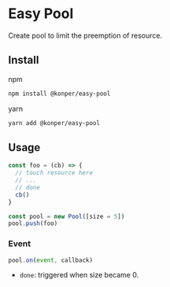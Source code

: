 # Easy Pool

Create pool to limit the preemption of resource.

## Install

npm

```sh
npm install @konper/easy-pool
```

yarn

```sh
yarn add @konper/easy-pool
```

## Usage

```js
const foo = (cb) => {
  // touch resource here
  // ...
  // done
  cb()
}

const pool = new Pool([size = 5])
pool.push(foo)
```

### Event

```js
pool.on(event, callback)
```

- `done`: triggered when size became 0.
